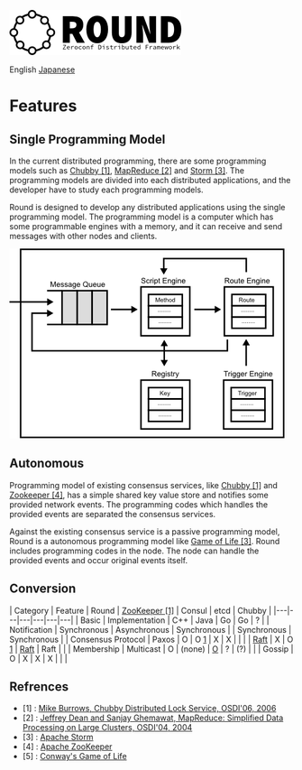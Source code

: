 ![round_logo](./img/round_logo.png)

English [Japanese](round_conversions_jp.md)

# Features

## Single Programming Model

In the current distributed programming, there are some programming models such as [Chubby \[1\]][1], [MapReduce \[2\]][2] and [Storm \[3\]][3]. The programming models are divided into each distributed applications, and the developer have to study each programming models.

Round is designed to develop any distributed applications using the single programming model. The programming model is a computer which has some programmable engines with a memory, and it can receive and send messages with other nodes and clients.

![Round Programming Model](img/round_programming_model.png)

## Autonomous

Programming model of existing consensus services, like [Chubby \[1\]][1] and [Zookeeper \[4\]][4], has a simple shared key value store and notifies some provided network events. The programming codes which handles the provided events are separated the consensus services.

Against the existing consensus service is a passive programming model, Round is a autonomous programming model like [Game of Life \[3\]][3]. Round includes programming codes in the node. The node can handle the provided events and occur original events itself.


## Conversion

| Category | Feature | Round | [ZooKeeper \[1\]][1] | Consul | etcd | Chubby |
|---|---|---|---|---|---|
| Basic | Implementation | C++ | Java | Go | Go | ? |
| Notification | Synchronous | Asynchronous | Synchronous | | Synchronous | Synchronous |
| Consensus Protocol | Paxos | O | O [1] | X | X | |
| | [Raft][raft] | X | O [1] | [Raft][raft] | Raft |  |
| Membership | Multicast | O | (none) | [O][gossip-consul] | ? | (?) |
| | Gossip | O | X | X | X |  |  |


## Refrences

- \[1\] : [Mike Burrows, Chubby Distributed Lock Service, OSDI'06, 2006][1]
- \[2\] : [Jeffrey Dean and Sanjay Ghemawat, MapReduce: Simplified Data Processing on Large Clusters, OSDI'04, 2004][2]
- \[3\] : [Apache Storm][3]
- \[4\] : [Apache ZooKeeper][1]
- \[5\] : [Conway's Game of Life][5]

[1]: http://research.google.com/archive/chubby.html
[2]: http://research.google.com/archive/mapreduce.html
[3]: https://storm.apache.org/
[4]: http://zookeeper.apache.org/
[5]: http://en.wikipedia.org/wiki/Conway%27s_Game_of_Life


[raft]: https://raftconsensus.github.io/
[raft-consul]: http://www.consul.io/docs/internals/consensus.html
[gossip-consul]: http://www.consul.io/docs/internals/gossip.html
